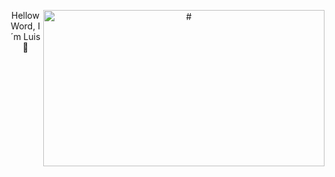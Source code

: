 <p align="center">
    <img src="https://i.ibb.co/WH8DLrF/image-header.gif" alt="#" align="right" width="450" height="250">
    Hellow Word, I´m Luis 👋
</p>









<!--
**LuisC4staneda/LuisC4staneda** is a ✨ _special_ ✨ repository because its `README.md` (this file) appears on your GitHub profile.

Here are some ideas to get you started:

- 🔭 I’m currently working on ...
- 🌱 I’m currently learning ...
- 👯 I’m looking to collaborate on ...
- 🤔 I’m looking for help with ...
- 💬 Ask me about ...
- 📫 How to reach me: ...
- 😄 Pronouns: ...
- ⚡ Fun fact: ...
-->



